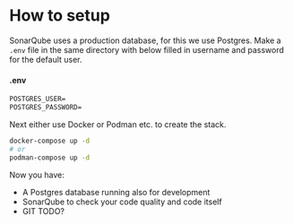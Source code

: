 # How to setup

SonarQube uses a production database, for this we use Postgres. Make a `.env` file in the same directory with below filled in username and password for the default user.

#### .env

```txt
POSTGRES_USER=
POSTGRES_PASSWORD=
```

Next either use Docker or Podman etc. to create the stack.

```bash
docker-compose up -d
# or
podman-compose up -d
```

Now you have:

- A Postgres database running also for development 
- SonarQube to check your code quality and code itself
- GIT TODO?
